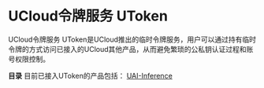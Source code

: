 

# UCloud令牌服务 UToken

UCloud令牌服务 UToken是UCloud推出的临时令牌服务，用户可以通过持有临时令牌的方式访问已接入的UCloud其他产品，从而避免繁琐的公私钥认证过程和账号权限控制。

**目录** 
目前已接入UToken的产品包括： 
[UAI-Inference](/uai-inference/README)





